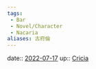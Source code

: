 ```yaml
---
tags:
 - Bar
 - Novel/Character
 - Nacaria
aliases: 古府倫
---
```


date:: [2022-07-17](Daily_Note/2022-07-17.md)
up:: [Cricia](Novel/Nacaria/Cricia.md)


